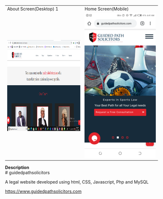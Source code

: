 
<table>
  <tr>
     <td>About Screen(Desktop) 1</td>
     <td>Home Screen(Mobile)</td>
  </tr>
  <tr>
    <td><img src="https://github.com/temitopeakin1/guidedpathsolicitors/blob/master/Screenshot%20(280).png" width=500 height=300></td>
    <td><img src="https://github.com/temitopeakin1/guidedpathsolicitors/blob/master/Screenshot_20210827-064143.png" width=500 height=480></td>
  </tr>
 </table>
 <strong>Description</strong><br>
# guidedpathsolicitors

A legal website developed using html, CSS, Javascript, Php and MySQL

https://www.guidedpathsolicitors.com

